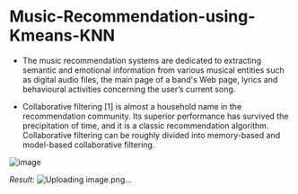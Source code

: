# Music-Recommendation-using-Kmeans-KNN
- The music recommendation systems are dedicated to extracting semantic and emotional information from various musical entities such as digital audio files, the main page of a band's Web page, lyrics and behavioural activities concerning the user’s current song.

- Collaborative filtering [1] is almost a household name in the recommendation community. Its superior performance has survived the precipitation of time, and it is a classic recommendation algorithm. Collaborative filtering can be roughly divided into memory-based and model-based collaborative filtering.

![image](https://github.com/AyaKhaledSaif/Music-Recommendation-using-Kmeans-KNN/assets/112936318/de9e5157-3c66-4bc1-aa45-3b0f39e62703)

*Result:*
![Uploading image.png…]()



